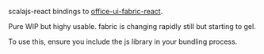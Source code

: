 scalajs-react bindings to [office-ui-fabric-react](https://github.com/OfficeDev/office-ui-fabric-react).

Pure WIP but highy usable. fabric is changing rapidly still but starting to gel.

To use this, ensure you include the js library in your bundling process.
